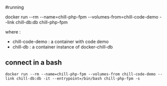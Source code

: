 #running

docker run --rm --name=chill-php-fpm --volumes-from=chill-code-demo --link chill-db:db chill-php-fpm

where : 

- chill-code-demo : a container with code demo
- chill-db : a container instance of docker-chill-db

## connect in a bash 

```
docker run --rm --name=chill-php-fpm --volumes-from chill-code-demo --link chill-db:db -it --entrypoint=/bin/bash chill-php-fpm -s
```
